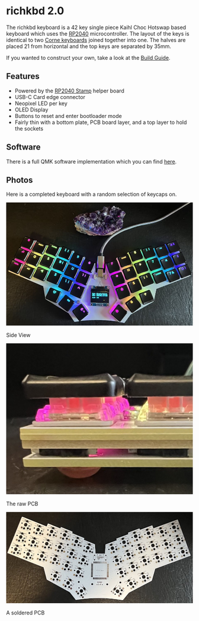 # richkbd 2.0
 
The richkbd keyboard is a 42 key single piece Kaihl Choc Hotswap based keyboard which uses the [RP2040](https://www.raspberrypi.com/products/rp2040/) microcontroller. The layout of the keys is identical to two [Corne keyboards](https://github.com/foostan/crkbd) joined together into one. The halves are placed 21 from horizontal and the top keys are separated by 35mm.

If you wanted to construct your own, take a look at the [Build Guide](doc/buildguide.md).

## Features

- Powered by the [RP2040 Stamp](https://www.solder.party/docs/rp2040-stamp) helper board
- USB-C Card edge connector
- Neopixel LED per key
- OLED Display
- Buttons to reset and enter bootloader mode
- Fairly thin with a bottom plate, PCB board layer, and a top layer to hold the sockets
 
## Software

There is a full QMK software implementation which you can find [here](https://github.com/rvnash/qmk_firmware/tree/rvnash_rp2040/keyboards/rvnash/richkbd).

## Photos

Here is a completed keyboard with a random selection of keycaps on.

![richkbd](images/richkbd.jpg)

Side View

![richkbd side](images/richkbd_side.jpg)

The raw PCB

![richkbd raw](images/richkbd_raw.jpg)

A soldered PCB

